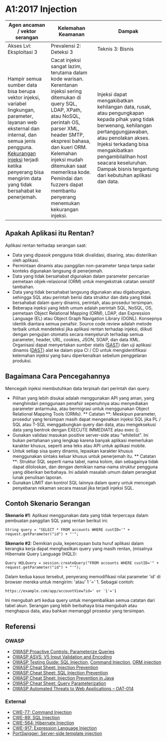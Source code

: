 # A1:2017 Injection

| Agen ancaman / vektor serangan | Kelemahan Keamanan          | Dampak              |
| -- | -- | -- |
| Akses Lvl: Eksploitasi 3 | Prevalensi 2: Deteksi 3 | Teknis 3: Bisnis |
| Hampir semua sumber data bisa berupa vektor injeksi, variabel lingkungan, parameter, layanan web eksternal dan internal, dan semua jenis pengguna. [Kekurangan injeksi](https://owasp.org/www-community/Injection_Flaws) terjadi ketika penyerang bisa mengirim data yang tidak bersahabat ke penerjemah. | Cacat   injeksi sangat lazim, terutama dalam kode warisan. Kerentanan injeksi sering ditemukan di query SQL, LDAP, XPath, atau NoSQL, perintah OS, parser XML, header SMTP, ekspresi bahasa, dan kueri ORM. Kelemahan injeksi mudah ditemukan saat memeriksa kode. Pemindai dan fuzzers dapat membantu penyerang menemukan kekurangan injeksi. |Injeksi dapat mengakibatkan kehilangan data, rusak, atau pengungkapan kepada pihak yang tidak berwenang, kehilangan pertanggungjawaban, atau penolakan akses. Injeksi terkadang bisa mengakibatkan pengambilalihan host seacara keseluruhan. Dampak bisnis tergantung dari kebutuhan aplikasi dan data.|


## Apakah Aplikasi itu Rentan?

Aplikasi rentan terhadap serangan saat:

- Data yang dipasok pengguna tidak divalidasi, disaring, atau disterilkan oleh aplikasi.
- Permintaan dinamis atau panggilan non-parameter tanpa tanpa sadar konteks digunakan langsung di penerjemah. 
- Data yang tidak bersahabat digunakan dalam parameter pencarian pemetaan objek-relasional (ORM) untuk mengekstrak catatan sensitif tambahan.
- Data yang tidak bersahabat langsung digunakan atau digabungkan, sehingga SQL atau perintah berisi data struktur dan data yang tidak bersahabat dalam query dinamis, perintah, atau prosedur tersimpan.
- Beberapa injeksi yang lebih umum adalah perintah SQL, NoSQL, OS, pemetaan Object Relational Mapping (ORM), LDAP, dan Expression Language (EL) atau Object Graph Navigation Library (OGNL). Konsepnya identik diantara semua penafsir. Source code review adalah metode terbaik untuk mendeteksi jika aplikasi rentan terhadap injeksi, diikuti dengan pengujian otomatis secara menyeluruh terhadap semua parameter, header, URL, cookies, JSON, SOAP, dan data XML. Organisasi dapat menyertakan sumber statis ([SAST](https://owasp.org/www-community/Source_Code_Analysis_Tools)) dan uji aplikasi dinamis ([DAST](https://owasp.org/www-community/Vulnerability_Scanning_Tools)) alat ke dalam pipa CI / CD untuk mengidentifikasi kelemahan injeksi yang baru diperkenalkan sebelum penggelaran produksi.

## Bagaimana Cara Pencegahannya

Mencegah injeksi membutuhkan data terpisah dari perintah dan query.

- Pilihan yang lebih disukai adalah menggunakan API yang aman, yang menghindari penggunaan penafsir sepenuhnya atau menyediakan parameter antarmuka, atau bermigrasi untuk menggunakan Object Relational Mapping Tools (ORMs). ** Catatan **: Meskipun parameter, prosedur yang tersimpan masih dapat mengenalkan injeksi SQL jika PL / SQL atau T-SQL menggabungkan query dan data, atau mengeksekusi data yang bentrok dengan EXECUTE IMMEDIATE atau exec ().
- Gunakan validasi masukan positive server-side atau "whitelist". Ini bukan pertahanan yang lengkap karena banyak aplikasi memerlukan karakter khusus, seperti area teks atau API untuk aplikasi mobile.
- Untuk setiap sisa query dinamis, lepaskan karakter khusus menggunakan sintaks keluar khusus untuk penerjemah itu. ** Catatan **: Struktur SQL seperti nama tabel, nama kolom, dan sebagainya tidak dapat diloloskan, dan dengan demikian nama-nama struktur pengguna yang diberikan berbahaya. Ini adalah masalah umum dalam perangkat lunak penulisan laporan.
- Gunakan LIMIT dan kontrol SQL lainnya dalam query untuk mencegah penyebaran rekaman secara massal jika terjadi injeksi SQL.

## Contoh Skenario Serangan

**Skenario #1**: Aplikasi menggunakan data yang tidak terpercaya dalam pembuatan panggilan SQL yang rentan berikut ini:

`String query = "SELECT * FROM accounts WHERE custID='" + request.getParameter("id") + "'";`

**Skenario #2**: Demikian pula, kepercayaan buta huruf aplikasi dalam kerangka kerja dapat menghasilkan query yang masih rentan, (misalnya Hibernate Query Language (HQL)):

`Query HQLQuery = session.createQuery("FROM accounts WHERE custID='" + request.getParameter("id") + "'");`

Dalam kedua kasus tersebut, penyerang memodifikasi nilai parameter 'id' di browser mereka untuk mengirim: 'atau' 1 '=' 1. Sebagai contoh:

`https://example.com/app/accountView?id=' or '1'='1`

Ini mengubah arti kedua query untuk mengembalikan semua catatan dari tabel akun. Serangan yang lebih berbahaya bisa mengubah atau menghapus data, atau bahkan memanggil prosedur yang tersimpan.

## Referensi

### OWASP

- [OWASP Proactive Controls: Parameterize Queries](https://owasp.org/www-project-proactive-controls/v3/en/c3-secure-database)
- [OWASP ASVS: V5 Input Validation and Encoding](https://github.com/OWASP/ASVS/blob/v4.0.2/4.0/en/0x13-V5-Validation-Sanitization-Encoding.md)
- [OWASP Testing Guide: SQL Injection](https://owasp.org/www-project-web-security-testing-guide/latest/4-Web_Application_Security_Testing/07-Input_Validation_Testing/05-Testing_for_SQL_Injection), [Command Injection](https://owasp.org/www-project-web-security-testing-guide/latest/4-Web_Application_Security_Testing/07-Input_Validation_Testing/12-Testing_for_Command_Injection), [ORM injection](https://owasp.org/www-project-web-security-testing-guide/latest/4-Web_Application_Security_Testing/07-Input_Validation_Testing/05.7-Testing_for_ORM_Injection)
- [OWASP Cheat Sheet: Injection Prevention](https://cheatsheetseries.owasp.org/cheatsheets/Injection_Prevention_Cheat_Sheet.html)
- [OWASP Cheat Sheet: SQL Injection Prevention](https://cheatsheetseries.owasp.org/cheatsheets/SQL_Injection_Prevention_Cheat_Sheet.html)
- [OWASP Cheat Sheet: Injection Prevention in Java](https://cheatsheetseries.owasp.org/cheatsheets/Injection_Prevention_Cheat_Sheet.html_in_Java)
- [OWASP Cheat Sheet: Query Parameterization](https://cheatsheetseries.owasp.org/cheatsheets/Query_Parameterization_Cheat_Sheet.html)
- [OWASP Automated Threats to Web Applications – OAT-014](https://owasp.org/www-project-automated-threats-to-web-applications/)

### External

- [CWE-77: Command Injection](https://cwe.mitre.org/data/definitions/77.html)
- [CWE-89: SQL Injection](https://cwe.mitre.org/data/definitions/89.html)
- [CWE-564: Hibernate Injection](https://cwe.mitre.org/data/definitions/564.html)
- [CWE-917: Expression Language Injection](https://cwe.mitre.org/data/definitions/917.html)
- [PortSwigger: Server-side template injection](https://portswigger.net/web-security/server-side-template-injection)
